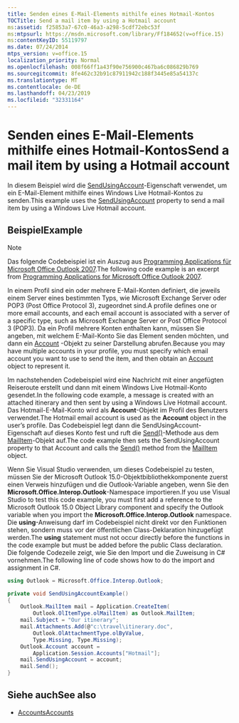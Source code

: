 ```yaml
---
title: Senden eines E-Mail-Elements mithilfe eines Hotmail-Kontos
TOCTitle: Send a mail item by using a Hotmail account
ms:assetid: f25853a7-67c0-46a3-a298-5cdf72ebc53f
ms:mtpsurl: https://msdn.microsoft.com/library/Ff184652(v=office.15)
ms:contentKeyID: 55119797
ms.date: 07/24/2014
mtps_version: v=office.15
localization_priority: Normal
ms.openlocfilehash: 008f66ff1a43f90e756900c467ba6c086829b769
ms.sourcegitcommit: 8fe462c32b91c87911942c188f3445e85a54137c
ms.translationtype: MT
ms.contentlocale: de-DE
ms.lasthandoff: 04/23/2019
ms.locfileid: "32331164"
---
```

# <a name="send-a-mail-item-by-using-a-hotmail-account"></a><span data-ttu-id="4da3e-102">Senden eines E-Mail-Elements mithilfe eines Hotmail-Kontos</span><span class="sxs-lookup"><span data-stu-id="4da3e-102">Send a mail item by using a Hotmail account</span></span>

<span data-ttu-id="4da3e-103">In diesem Beispiel wird die [SendUsingAccount](https://msdn.microsoft.com/library/bb623679\(v=office.15\))-Eigenschaft verwendet, um ein E-Mail-Element mithilfe eines Windows Live Hotmail-Kontos zu senden.</span><span class="sxs-lookup"><span data-stu-id="4da3e-103">This example uses the [SendUsingAccount](https://msdn.microsoft.com/library/bb623679\(v=office.15\)) property to send a mail item by using a Windows Live Hotmail account.</span></span>

## <a name="example"></a><span data-ttu-id="4da3e-104">Beispiel</span><span class="sxs-lookup"><span data-stu-id="4da3e-104">Example</span></span>

> [!NOTE] 
> <span data-ttu-id="4da3e-105">Das folgende Codebeispiel ist ein Auszug aus [Programming Applications für Microsoft Office Outlook 2007](https://www.amazon.com/gp/product/0735622493?ie=UTF8&tag=msmsdn-20&linkCode=as2&camp=1789&creative=9325&creativeASIN=0735622493).</span><span class="sxs-lookup"><span data-stu-id="4da3e-105">The following code example is an excerpt from [Programming Applications for Microsoft Office Outlook 2007](https://www.amazon.com/gp/product/0735622493?ie=UTF8&tag=msmsdn-20&linkCode=as2&camp=1789&creative=9325&creativeASIN=0735622493).</span></span>

<span data-ttu-id="4da3e-106">In einem Profil sind ein oder mehrere E-Mail-Konten definiert, die jeweils einem Server eines bestimmten Typs, wie Microsoft Exchange Server oder POP3 (Post Office Protocol 3), zugeordnet sind.</span><span class="sxs-lookup"><span data-stu-id="4da3e-106">A profile defines one or more email accounts, and each email account is associated with a server of a specific type, such as Microsoft Exchange Server or Post Office Protocol 3 (POP3).</span></span> <span data-ttu-id="4da3e-107">Da ein Profil mehrere Konten enthalten kann, müssen Sie angeben, mit welchem E-Mail-Konto Sie das Element senden möchten, und dann ein [Account](https://msdn.microsoft.com/library/bb645103\(v=office.15\)) -Objekt zu seiner Darstellung abrufen.</span><span class="sxs-lookup"><span data-stu-id="4da3e-107">Because you may have multiple accounts in your profile, you must specify which email account you want to use to send the item, and then obtain an [Account](https://msdn.microsoft.com/library/bb645103\(v=office.15\)) object to represent it.</span></span>

<span data-ttu-id="4da3e-108">Im nachstehenden Codebeispiel wird eine Nachricht mit einer angefügten Reiseroute erstellt und dann mit einem Windows Live Hotmail-Konto gesendet.</span><span class="sxs-lookup"><span data-stu-id="4da3e-108">In the following code example, a message is created with an attached itinerary and then sent by using a Windows Live Hotmail account.</span></span> <span data-ttu-id="4da3e-109">Das Hotmail-E-Mail-Konto wird als **Account**-Objekt im Profil des Benutzers verwendet.</span><span class="sxs-lookup"><span data-stu-id="4da3e-109">The Hotmail email account is used as the **Account** object in the user’s profile.</span></span> <span data-ttu-id="4da3e-110">Das Codebeispiel legt dann die SendUsingAccount-Eigenschaft auf dieses Konto fest und ruft die [Send()](https://msdn.microsoft.com/library/bb644139\(v=office.15\))-Methode aus dem [MailItem](https://msdn.microsoft.com/library/bb643865\(v=office.15\))-Objekt auf.</span><span class="sxs-lookup"><span data-stu-id="4da3e-110">The code example then sets the SendUsingAccount property to that Account and calls the [Send()](https://msdn.microsoft.com/library/bb644139\(v=office.15\)) method from the [MailItem](https://msdn.microsoft.com/library/bb643865\(v=office.15\)) object.</span></span>

<span data-ttu-id="4da3e-111">Wenn Sie Visual Studio verwenden, um dieses Codebeispiel zu testen, müssen Sie der Microsoft Outlook 15.0-Objektbibliothekkomponente zuerst einen Verweis hinzufügen und die Outlook-Variable angeben, wenn Sie den **Microsoft.Office.Interop.Outlook**-Namespace importieren.</span><span class="sxs-lookup"><span data-stu-id="4da3e-111">If you use Visual Studio to test this code example, you must first add a reference to the Microsoft Outlook 15.0 Object Library component and specify the Outlook variable when you import the **Microsoft.Office.Interop.Outlook** namespace.</span></span> <span data-ttu-id="4da3e-112">Die **using**-Anweisung darf im Codebeispiel nicht direkt vor den Funktionen stehen, sondern muss vor der öffentlichen Class-Deklaration hinzugefügt werden.</span><span class="sxs-lookup"><span data-stu-id="4da3e-112">The **using** statement must not occur directly before the functions in the code example but must be added before the public Class declaration.</span></span> <span data-ttu-id="4da3e-113">Die folgende Codezeile zeigt, wie Sie den Import und die Zuweisung in C\# vornehmen.</span><span class="sxs-lookup"><span data-stu-id="4da3e-113">The following line of code shows how to do the import and assignment in C\#.</span></span>

```csharp
using Outlook = Microsoft.Office.Interop.Outlook;
```

```csharp
private void SendUsingAccountExample()
{
    Outlook.MailItem mail = Application.CreateItem(
        Outlook.OlItemType.olMailItem) as Outlook.MailItem;
    mail.Subject = "Our itinerary";
    mail.Attachments.Add(@"c:\travel\itinerary.doc",
        Outlook.OlAttachmentType.olByValue,
        Type.Missing, Type.Missing);
    Outlook.Account account =
        Application.Session.Accounts["Hotmail"];
    mail.SendUsingAccount = account;
    mail.Send();
}
```

## <a name="see-also"></a><span data-ttu-id="4da3e-114">Siehe auch</span><span class="sxs-lookup"><span data-stu-id="4da3e-114">See also</span></span>

- [<span data-ttu-id="4da3e-115">Accounts</span><span class="sxs-lookup"><span data-stu-id="4da3e-115">Accounts</span></span>](accounts.md)

